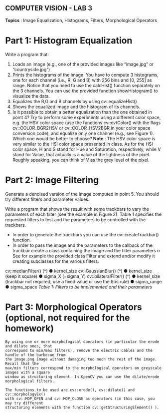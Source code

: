 ## COMPUTER VISION - LAB 3

**Topics** : Image Equalization, Histograms, Filters, Morphological Operators

# Part 1: Histogram Equalization

Write a program that:

1. Loads an image (e.g., one of the provided images like “image.jpg” or “countryside.jpg”)
2. Prints the histograms of the image. You have to compute 3 histograms, one for each channel (i.e.,
   R, G and B) with 256 bins and [0, 255] as range. Notice that you need to use the calcHist()
   function separately on the 3 channels. You can use the provided function showHistogram()
   to visualize the data.
3. Equalizes the R,G and B channels by using cv::equalizeHist()
4. Shows the equalized image and the histogram of its channels.
5. Is it possible to obtain a better equalization than the one obtained in point 4? Try to perform some
   experiments using a different color space, e.g. the HSV color space (use the functions
   cv::cvtColor() with the flags cv::COLOR_BGR2HSV or cv::COLOR_HSV2BGR in your
   color space conversion code), and equalize only one channel (e.g., see Figure 1). Which one would
   be better to choose?
   **Note** : The HSV color space is very similar to the HSI color space presented in class. As for the HSI
   color space, H and S stand for Hue and Saturation, respectively, while V stand for Value, that
   actually is a value of the lightness of the pixel. Roughly speaking, you can think of V as the grey
   level of the pixel.

# Part 2: Image Filtering

Generate a denoised version of the image computed in point 5. You should try different filters and
parameter values.

Write a program that shows the result with some trackbars to vary the parameters of each filter (see the
example in Figure 2). Table 1 specifies the requested filters to test and the parameters to be controlled
with the trackbars.

- In order to generate the trackbars you can use the cv::createTrackbar() function.
- In order to pass the image and the parameters to the callback of the trackbar create a class
  containing the image and the filter parameters
  o See for example the provided class Filter and extend and/or modify it creating
  subclasses for the various filters.

cv::medianFilter() (^)
● kernel_size
cv::GaussianBlur() (^)
● kernel_size (keep it square)
● sigma_X (=sigma_Y)
cv::bilateralFilter() (^)
● kernel_size (trackbar not required, use a fixed value or use the 6σs rule)
● sigma_range
● sigma_space
_Table 1: Filters to be implemented and their parameters_

# Part 3: Morphological Operators (optional, not required for the homework)

```
By using one or more morphological operators (in particular the erode and dilate ones, that
correspond to min/max filters), remove the electric cables and the handle of the barbecue from
the image.png image without damaging too much the rest of the image. Recall that the
max/min filters correspond to the morphological operators on greyscale images with a square
window as structuring element. In OpenCV you can use the dilate/erode morphological filters.
```
```
The functions to be used are cv::erode(), cv::dilate() and cv::morphologyEx()
with cv::MOP_OPEN and cv::MOP_CLOSE as operators (in this case, you may try different
structuring elements with the function cv::getStructuringElement() ).
```


